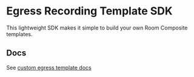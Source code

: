 # Egress Recording Template SDK

This lightweight SDK makes it simple to build your own Room Composite templates.

## Docs

See [custom egress template docs](https://docs.livekit.io/guides/egress/custom-template/)
